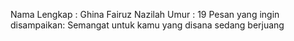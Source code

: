Nama Lengkap : Ghina Fairuz Nazilah
Umur : 19 
Pesan yang ingin disampaikan: Semangat untuk kamu yang disana sedang berjuang
